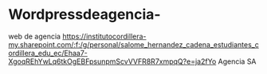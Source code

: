 # Wordpressdeagencia-
web de agencia 
https://institutocordillera-my.sharepoint.com/:f:/g/personal/salome_hernandez_cadena_estudiantes_cordillera_edu_ec/Ehaa7-XgoqREhYwLq6tkOgEBFpsunpmScvVVFR8R7xmpqQ?e=ja2fYo
Agencia SA 
